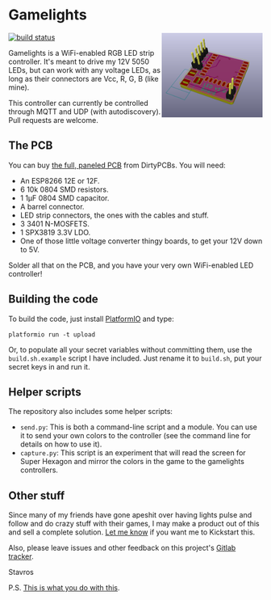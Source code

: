 ﻿Gamelights
==========

<img align="right" src="misc/images/front.png" width="200px" />

[![build
status](https://gitlab.com/stavros/gamelights/badges/master/build.svg)](https://gitlab.com/stavros/gamelights/commits/master)


Gamelights is a WiFi-enabled RGB LED strip controller. It's meant to drive my 12V
5050 LEDs, but can work with any voltage LEDs, as long as their connectors are
Vcc, R, G, B (like mine).

This controller can currently be controlled through MQTT and UDP (with
autodiscovery). Pull requests are welcome.


The PCB
-------

You can buy [the full, paneled
PCB](http://dirtypcbs.com/view.php?share=16892&accesskey=996a11f93e9b6f833112ceedd77168f7)
from DirtyPCBs. You will need:

* An ESP8266 12E or 12F.
* 6 10k 0804 SMD resistors.
* 1 1μF 0804 SMD capacitor.
* A barrel connector.
* LED strip connectors, the ones with the cables and stuff.
* 3 3401 N-MOSFETS.
* 1 SPX3819 3.3V LDO.
* One of those little voltage converter thingy boards, to get your 12V down to
  5V.

Solder all that on the PCB, and you have your very own WiFi-enabled LED
controller!


Building the code
-----------------

To build the code, just install [PlatformIO](http://platformio.org/) and type:

```
platformio run -t upload
```

Or, to populate all your secret variables without committing them, use the
`build.sh.example` script I have included. Just rename it to `build.sh`, put
your secret keys in and run it.


Helper scripts
--------------

The repository also includes some helper scripts:

* `send.py`: This is both a command-line script and a module. You can use it to
  send your own colors to the controller (see the command line for details on
  how to use it).
* `capture.py`: This script is an experiment that will read the screen for Super
  Hexagon and mirror the colors in the game to the gamelights controllers.


Other stuff
-----------

Since many of my friends have gone apeshit over having lights pulse and follow
and do crazy stuff with their games, I may make a product out of this and sell
a complete solution. [Let me know](https://twitter.com/stavros) if you want me
to Kickstart this.

Also, please leave issues and other feedback on this project's [Gitlab
tracker](https://gitlab.com/stavros/gamelights/issues).

Stavros

P.S. [This is what you do with this](https://www.youtube.com/watch?v=h-SKXioq_Yg).
